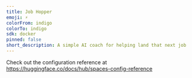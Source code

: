 ```yaml
---
title: Job Hopper
emoji: ⚡
colorFrom: indigo
colorTo: indigo
sdk: docker
pinned: false
short_description: A simple AI coach for helping land that next job
---
```


Check out the configuration reference at https://huggingface.co/docs/hub/spaces-config-reference
